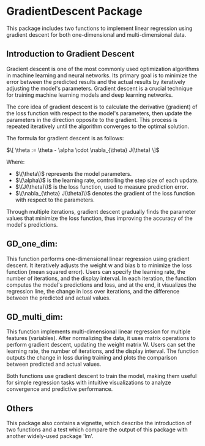 # GradientDescent Package
This package includes two functions to implement linear regression using gradient descent for both one-dimensional and multi-dimensional data.

## Introduction to Gradient Descent
Gradient descent is one of the most commonly used optimization algorithms in machine learning and neural networks. Its primary goal is to minimize the error between the predicted results and the actual results by iteratively adjusting the model's parameters. Gradient descent is a crucial technique for training machine learning models and deep learning networks.

The core idea of gradient descent is to calculate the derivative (gradient) of the loss function with respect to the model's parameters, then update the parameters in the direction opposite to the gradient. This process is repeated iteratively until the algorithm converges to the optimal solution.

The formula for gradient descent is as follows:

$\[
\theta := \theta - \alpha \cdot \nabla_{\theta} J(\theta)
\]$

Where:
- $\(\theta\)$ represents the model parameters.
- $\(\alpha\)$ is the learning rate, controlling the step size of each update.
- $\(J(\theta)\)$ is the loss function, used to measure prediction error.
- $\(\nabla_{\theta} J(\theta)\)$ denotes the gradient of the loss function with respect to the parameters.

Through multiple iterations, gradient descent gradually finds the parameter values that minimize the loss function, thus improving the accuracy of the model's predictions.

## GD_one_dim:
This function performs one-dimensional linear regression using gradient descent. It iteratively adjusts the weight w and bias b to minimize the loss function (mean squared error). Users can specify the learning rate, the number of iterations, and the display interval. In each iteration, the function computes the model's predictions and loss, and at the end, it visualizes the regression line, the change in loss over iterations, and the difference between the predicted and actual values.

## GD_multi_dim:
This function implements multi-dimensional linear regression for multiple features (variables). After normalizing the data, it uses matrix operations to perform gradient descent, updating the weight matrix W. Users can set the learning rate, the number of iterations, and the display interval. The function outputs the change in loss during training and plots the comparison between predicted and actual values.

Both functions use gradient descent to train the model, making them useful for simple regression tasks with intuitive visualizations to analyze convergence and predictive performance.

## Others
This package also contains a vignette, which describe the introduction of two functions and a test which compare the output of this package with another widely-used package 'lm'. 
